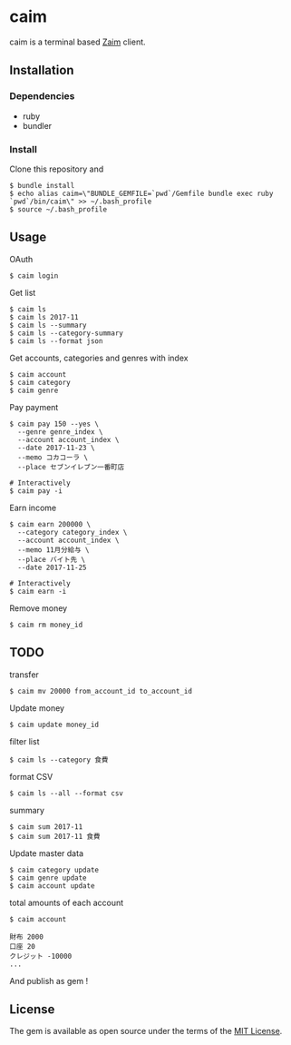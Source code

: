 # caim

caim is a terminal based [Zaim](https://zaim.net/) client.

## Installation

### Dependencies

- ruby
- bundler

### Install

Clone this repository and

    $ bundle install
    $ echo alias caim=\"BUNDLE_GEMFILE=`pwd`/Gemfile bundle exec ruby `pwd`/bin/caim\" >> ~/.bash_profile
    $ source ~/.bash_profile

## Usage

OAuth

    $ caim login

Get list

    $ caim ls
    $ caim ls 2017-11
    $ caim ls --summary
    $ caim ls --category-summary
    $ caim ls --format json

Get accounts, categories and genres with index

    $ caim account
    $ caim category
    $ caim genre

Pay payment

```
$ caim pay 150 --yes \
  --genre genre_index \
  --account account_index \
  --date 2017-11-23 \
  --memo コカコーラ \
  --place セブンイレブン一番町店

# Interactively
$ caim pay -i
```

Earn income

```
$ caim earn 200000 \
  --category category_index \
  --account account_index \
  --memo 11月分給与 \
  --place バイト先 \
  --date 2017-11-25

# Interactively
$ caim earn -i
```

Remove money

    $ caim rm money_id

## TODO

transfer

    $ caim mv 20000 from_account_id to_account_id

Update money

    $ caim update money_id

filter list

    $ caim ls --category 食費

format CSV

    $ caim ls --all --format csv

summary

    $ caim sum 2017-11
    $ caim sum 2017-11 食費

Update master data

    $ caim category update
    $ caim genre update
    $ caim account update

total amounts of each account

    $ caim account

    財布 2000
    口座 20
    クレジット -10000
    ...

And publish as gem !


## License

The gem is available as open source under the terms of the [MIT License](https://opensource.org/licenses/MIT).
